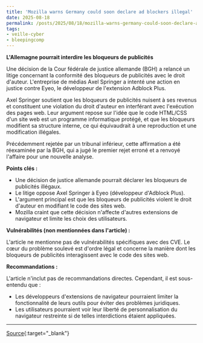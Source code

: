```yaml
---
title: 'Mozilla warns Germany could soon declare ad blockers illegal'
date: 2025-08-18
permalink: /posts/2025/08/18/mozilla-warns-germany-could-soon-declare-ad-blockers-illegal/
tags:
- veille-cyber
- bleepingcomp
---
```

**L'Allemagne pourrait interdire les bloqueurs de publicités**

Une décision de la Cour fédérale de justice allemande (BGH) a relancé un litige concernant la conformité des bloqueurs de publicités avec le droit d'auteur. L'entreprise de médias Axel Springer a intenté une action en justice contre Eyeo, le développeur de l'extension Adblock Plus.

Axel Springer soutient que les bloqueurs de publicités nuisent à ses revenus et constituent une violation du droit d'auteur en interférant avec l'exécution des pages web. Leur argument repose sur l'idée que le code HTML/CSS d'un site web est un programme informatique protégé, et que les bloqueurs modifient sa structure interne, ce qui équivaudrait à une reproduction et une modification illégales.

Précédemment rejetée par un tribunal inférieur, cette affirmation a été réexaminée par la BGH, qui a jugé le premier rejet erroné et a renvoyé l'affaire pour une nouvelle analyse.

**Points clés :**

*   Une décision de justice allemande pourrait déclarer les bloqueurs de publicités illégaux.
*   Le litige oppose Axel Springer à Eyeo (développeur d'Adblock Plus).
*   L'argument principal est que les bloqueurs de publicités violent le droit d'auteur en modifiant le code des sites web.
*   Mozilla craint que cette décision n'affecte d'autres extensions de navigateur et limite les choix des utilisateurs.

**Vulnérabilités (non mentionnées dans l'article) :**

L'article ne mentionne pas de vulnérabilités spécifiques avec des CVE. Le cœur du problème soulevé est d'ordre légal et concerne la manière dont les bloqueurs de publicités interagissent avec le code des sites web.

**Recommandations :**

L'article n'inclut pas de recommandations directes. Cependant, il est sous-entendu que :

*   Les développeurs d'extensions de navigateur pourraient limiter la fonctionnalité de leurs outils pour éviter des problèmes juridiques.
*   Les utilisateurs pourraient voir leur liberté de personnalisation du navigateur restreinte si de telles interdictions étaient appliquées.

---
[Source](https://www.bleepingcomputer.com/news/legal/mozilla-warns-germany-could-soon-declare-ad-blockers-illegal/){:target="_blank"}
